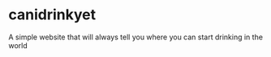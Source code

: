 canidrinkyet
============

A simple website that will always tell you where you can start drinking in the world
